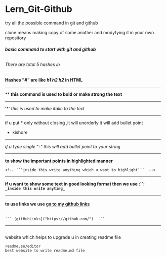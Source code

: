 
# Lern_Git-Github
try all the possible command in git and github


clone means making copy of some another and modyfying it in your own repository 
###### **basic command to start with git and github**

###### There are total 5 hashes in

**Hashes "#" are like *h1 h2 h2* in HTML**
*** 
**
**this command is used to bold or make strong the text**
***
'*'
*this is used to make italic to the text*
***
if u put * only without closing ,it will unorderly it will add bullet point 
* kishore
***
_if u type single "-" this will add bullet point to your string_ 
***
__to show the important points in highlighted manner__
```
<!-- ```inside this write anything which u want to highlight```  -->
```
***
**if u want to show some text in good looking format then we use :``: `_inside this write anyting_ `** 
<!-- **"**"** -->
***
#### to use links we use  [go to my github links]("https://github.com/")
```

``` [gitHubLinks]("https://github.com/")  ```

```
<!-- ***
**result of my powerbi project** 
![project]("https://github.com/321999/Data-analysis-using-power-bi/blob/main/analysisproject..JPG") -->


***
```
```
website which helps to upgrade u in creating readme file
```
readme.so/editor
best website to write readme.md file 
